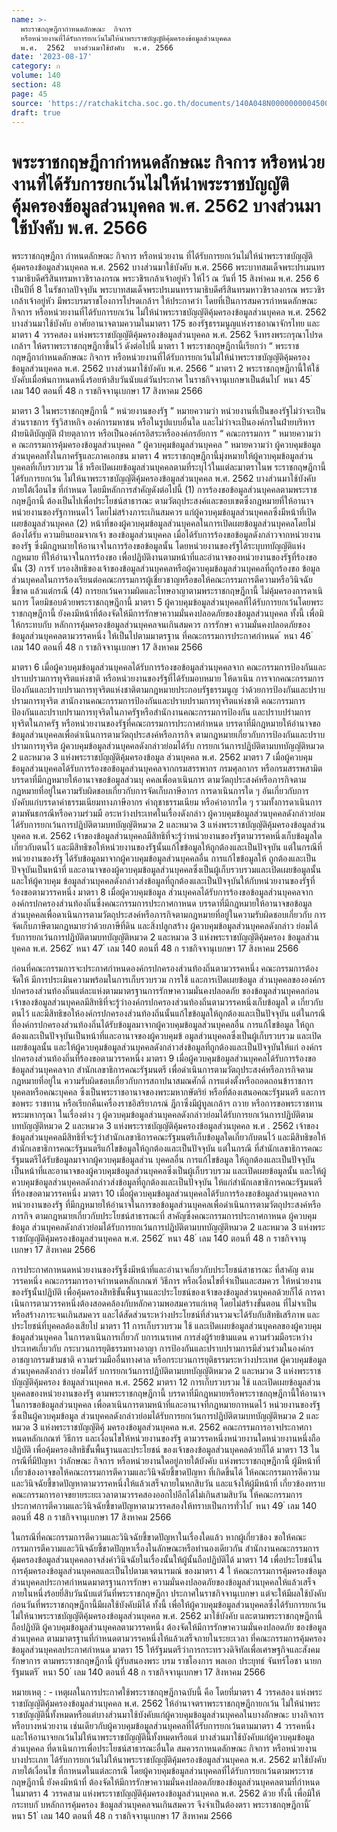 ```yaml
---
name: >-
  พระราชกฤษฎีกากำหนดลักษณะ  กิจการ 
  หรือหน่วยงานที่ได้รับการยกเว้นไม่ให้นำพระราชบัญญัติคุ้มครองข้อมูลส่วนบุคคล 
  พ.ศ.  2562  บางส่วนมาใช้บังคับ  พ.ศ. 2566
date: '2023-08-17'
category: ก
volume: 140
section: 48
page: 45
source: 'https://ratchakitcha.soc.go.th/documents/140A048N0000000004500.pdf'
draft: true
---
```


# พระราชกฤษฎีกากำหนดลักษณะ  กิจการ  หรือหน่วยงานที่ได้รับการยกเว้นไม่ให้นำพระราชบัญญัติคุ้มครองข้อมูลส่วนบุคคล  พ.ศ.  2562  บางส่วนมาใช้บังคับ  พ.ศ. 2566

พระราชกฤษฎีกา กำหนดลักษณะ กิจการ หรือหน่วยงาน ที่ได้รับการยกเว้นไม่ให้นำพระราชบัญญัติคุ้มครองข้อมูลส่วนบุคคล พ.ศ. 2562 บางส่วนมาใช้บังคับ พ.ศ. 2566 พระบาทสมเด็จพระปรเมนทรรามาธิบดีศรีสินทรมหาวชิราลงกรณ พระวชิรเกล้าเจ้าอยู่หัว ให้ไว้ ณ วันที่ 15 สิงหำคม พ.ศ. 256 6 เป็นปีที่ 8 ในรัชกาลปัจจุบัน พระบาทสมเด็จพระปรเมนทรรามาธิบดีศรีสินทรมหาวชิราลงกรณ พระวชิรเกล้าเจ้าอยู่หัว มีพระบรมราชโองการโปรดเกล้าฯ ให้ประกาศว่า โดยที่เป็นการสมควรกำหนดลักษณะ กิจการ หรือหน่วยงานที่ได้รับการยกเว้น ไม่ให้นำพระราชบัญญัติคุ้มครองข้อมูลส่วนบุคคล พ.ศ. 2562 บางส่วนมาใช้บังคับ อาศัยอานาจตามความในมาตรา 175 ของรัฐธรรมนูญแห่งราชอาณาจักรไทย และ มาตรา 4 วรรคสอง แห่งพระราชบัญญัติคุ้มครองข้อมูลส่วนบุคคล พ.ศ. 2562 จึงทรงพระกรุณาโปรดเกล้าฯ ให้ตราพระราชกฤษฎีกาขึ้นไว้ ดังต่อไปนี้ มาตรา 1 พระราชกฤษฎีกานี้เรียกว่า “ พระราชกฤษฎีกากำหนดลักษณะ กิจการ หรือหน่วยงานที่ได้รับการยกเว้นไม่ให้นำพระราชบัญญัติคุ้มครองข้อมูลส่วนบุคคล พ.ศ. 2562 บางส่วนมาใช้บังคับ พ.ศ. 2566 ” มาตรา 2 พระราชกฤษฎีกานี้ให้ใช้บังคับเมื่อพ้นกาหนดหนึ่งร้อยห้าสิบวันนับแต่วันประกาศ ในราชกิจจานุเบกษาเป็นต้นไป ้ หนา 45 ่ เลม 140 ตอนที่ 48 ก ราชกิจจานุเบกษา 17 สิงหาคม 2566

มาตรา 3 ในพระราชกฤษฎีกานี้ “ หน่วยงานของรัฐ ” หมายความว่า หน่วยงานที่เป็นของรัฐไม่ว่าจะเป็นส่วนราชการ รัฐวิสาหกิจ องค์การมหาชน หรือในรูปแบบอื่นใด และไม่ว่าจะเป็นองค์กรในฝ่ายบริหาร ฝ่ายนิติบัญญัติ ฝ่ายตุลาการ หรือเป็นองค์กรอิสระหรือองค์กรอัยการ “ คณะกรรมการ ” หมายความว่า ค ณะกรรมการคุ้มครองข้อมูลส่วนบุคคล “ ผู้ควบคุมข้อมูลส่วนบุคคล ” หมายความว่า ผู้ควบคุมข้อมูลส่วนบุคคลทั้งในภาครัฐและภาคเอกชน มาตรา 4 พระราชกฤษฎีกานี้มุ่งหมายให้ผู้ควบคุมข้อมูลส่วนบุคคลที่เก็บรวบรวม ใช้ หรือเปิดเผยข้อมูลส่วนบุคคลตามที่ระบุไว้ในแต่ละมาตราในพ ระราชกฤษฎีกานี้ ได้รับการยกเว้น ไม่ให้นาพระราชบัญญัติคุ้มครองข้อมูลส่วนบุคคล พ.ศ. 2562 บางส่วนมาใช้บังคับภายใต้เงื่อนไข ที่กำหนด โดยมีหลักการสำคัญดังต่อไปนี้ (1) การร้องขอข้อมูลส่วนบุคคลตามพระราชกฤษฎีกานี้ ต้องเป็นไปเพื่อประโยชน์สาธารณะ ตามวัตถุประสงค์และขอบเขตซึ่งกฎหมายที่ให้อานาจหน่วยงานของรัฐกาหนดไว้ โดยไม่สร้างภาระเกินสมควร แก่ผู้ควบคุมข้อมูลส่วนบุคคลซึ่งมีหน้าที่เปิดเผยข้อมูลส่วนบุคคล (2) หน้าที่ของผู้ควบคุมข้อมูลส่วนบุคคลในการเปิดเผยข้อมูลส่วนบุคคลโดยไม่ต้องได้รับ ความยินยอมจากเจ้า ของข้อมูลส่วนบุคคล เมื่อได้รับการร้องขอข้อมูลดังกล่าวจากหน่วยงานของรัฐ ซึ่งมีกฎหมายให้อานาจในการร้องขอข้อมูลนั้น โดยหน่วยงานของรัฐได้ระบุบทบัญญัติแห่งกฎหมาย ที่ให้อำนาจในการร้องขอ เพื่อปฏิบัติงานตามหน้าที่และอำนาจของหน่วยงานของรัฐที่ร้องขอนั้น (3) การรั บรองสิทธิของเจ้าของข้อมูลส่วนบุคคลหรือผู้ควบคุมข้อมูลส่วนบุคคลที่ถูกร้องขอ ข้อมูลส่วนบุคคลในการร้องเรียนต่อคณะกรรมการผู้เชี่ยวชาญหรือขอให้คณะกรรมการตีความหรือวินิจฉัยชี้ขาด แล้วแต่กรณี (4) การยกเว้นความผิดและโทษอาญาตามพระราชกฤษฎีกานี้ ไม่คุ้มครองการดาเนิ นการ โดยมิชอบด้วยพระราชกฤษฎีกานี้ มาตรา 5 ผู้ควบคุมข้อมูลส่วนบุคคลที่ได้รับการยกเว้นโดยพระราชกฤษฎีกานี้ ยังคงมีหน้าที่ต้องจัดให้มีการรักษาความมั่นคงปลอดภัยของข้อมูลส่วนบุคคล ทั้งนี้ เพื่อมิให้กระทบกับ หลักการคุ้มครองข้อมูลส่วนบุคคลจนเกินสมควร การรักษา ความมั่นคงปลอดภัยของข้อมูลส่วนบุคคลตามวรรคหนึ่ง ให้เป็นไปตามมาตรฐาน ที่คณะกรรมการประกาศกำหนด ้ หนา 46 ่ เลม 140 ตอนที่ 48 ก ราชกิจจานุเบกษา 17 สิงหาคม 2566

มาตรา 6 เมื่อผู้ควบคุมข้อมูลส่วนบุคคลได้รับการร้องขอข้อมูลส่วนบุคคลจาก คณะกรรมการป้องกันและปราบปรามการทุจริตแห่งชาติ หรือหน่วยงานของรัฐที่ได้รับมอบหมาย ให้ดาเนิน การจากคณะกรรมการป้องกันและปราบปรามการทุจริตแห่งชาติตามกฎหมายประกอบรัฐธรรมนูญ ว่าด้วยการป้องกันและปราบปรามการทุจริต สานักงานคณะกรรมการป้องกันและปราบปรามการทุจริตแห่งชาติ คณะกรรมการป้องกันและปราบปรามการทุจริตในภาครัฐหรือสำนักงานคณะกรรมการป้องกัน และปราบปรำมการทุจริตในภาครัฐ หรือหน่วยงานของรัฐที่คณะกรรมการประกาศกำหนด บรรดาที่มีกฎหมายให้อำนาจขอข้อมูลส่วนบุคคลเพื่อดำเนินการตามวัตถุประสงค์หรือภารกิจ ตามกฎหมายเกี่ยวกับการป้องกันและปราบปรามการทุจริต ผู้ควบคุมข้อมูลส่วนบุคคลดังกล่าวย่อมได้รับ การยกเว้นการปฏิบัติตามบทบัญญัติหมวด 2 และหมวด 3 แห่งพระราชบัญญัติคุ้มครองข้อมูล ส่วนบุคคล พ.ศ. 2562 มาตรา 7 เมื่อผู้ควบคุมข้อมูลส่วนบุคคลได้รับการร้องขอข้อมูลส่วนบุคคลจากกรมสรรพากร กรมศุลกากร หรือกรมสรรพสามิต บรรดาที่มีกฎหมายให้อานาจขอข้อมูลส่วนบุ คคลเพื่อดาเนินการ ตามวัตถุประสงค์หรือภารกิจตามกฎหมายที่อยู่ในความรับผิดชอบเกี่ยวกับการจัดเก็บภาษีอากร การดาเนินการใด ๆ อันเกี่ยวกับการบังคับแก่บรรดาค่าธรรมเนียมทางภาษีอากร ค่าฤชาธรรมเนียม หรือค่าอากรใด ๆ รวมทั้งการดาเนินการตามพันธกรณีหรือความร่วมมื อระหว่างประเทศในเรื่องดังกล่าว ผู้ควบคุมข้อมูลส่วนบุคคลดังกล่าวย่อมได้รับการยกเว้นการปฏิบัติตามบทบัญญัติหมวด 2 และหมวด 3 แห่งพระราชบัญญัติคุ้มครองข้อมูลส่วนบุคคล พ.ศ. 2562 เจ้าของข้อมูลส่วนบุคคลมีสิทธิที่จะรู้ว่าหน่วยงานของรัฐตามวรรคหนึ่งเก็บข้อมูลใดเกี่ยวกับตนไว้ และมีสิทธิขอให้หน่วยงานของรัฐนั้นแก้ไขข้อมูลให้ถูกต้องและเป็นปัจจุบัน แต่ในกรณีที่หน่วยงานของรัฐ ได้รับข้อมูลมาจากผู้ควบคุมข้อมูลส่วนบุคคลอื่น การแก้ไขข้อมูลให้ ถูกต้องและเป็นปัจจุบันเป็นหน้าที่ และอานาจของผู้ควบคุมข้อมูลส่วนบุคคลซึ่งเป็นผู้เก็บรวบรวมและเปิดเผยข้อมูลนั้น และให้ผู้ควบคุม ข้อมูลส่วนบุคคลดังกล่าวส่งข้อมูลที่ถูกต้องและเป็นปัจจุบันให้กับหน่วยงานของรัฐที่ร้องขอตามวรรคหนึ่ง มาตรา 8 เมื่อผู้ควบคุมข้อมูล ส่วนบุคคลได้รับการร้องขอข้อมูลส่วนบุคคลจาก องค์กรปกครองส่วนท้องถิ่นซึ่งคณะกรรมการประกาศกาหนด บรรดาที่มีกฎหมายให้อานาจขอข้อมูล ส่วนบุคคลเพื่อดาเนินการตามวัตถุประสงค์หรือภารกิจตามกฎหมายที่อยู่ในความรับผิดชอบเกี่ยวกับ การจัดเก็บภาษีตามกฎหมายว่าด้วยภาษีที่ดิน และสิ่งปลูกสร้าง ผู้ควบคุมข้อมูลส่วนบุคคลดังกล่าว ย่อมได้รับการยกเว้นการปฏิบัติตามบทบัญญัติหมวด 2 และหมวด 3 แห่งพระราชบัญญัติคุ้มครอง ข้อมูลส่วนบุคคล พ.ศ. 2562 ้ หนา 47 ่ เลม 140 ตอนที่ 48 ก ราชกิจจานุเบกษา 17 สิงหาคม 2566

ก่อนที่คณะกรรมการจะประกาศกำหนดองค์กรปกครองส่วนท้องถิ่นตามวรรคหนึ่ง คณะกรรมการต้องจัดให้ มีการประเมินความพร้อมในการเก็บรวบรวม การใช้ และการเปิดเผยข้อมูล ส่วนบุคคลขององค์กรปกครองส่วนท้องถิ่นแต่ละแห่งตามมาตรฐานการรักษาความมั่นคงปลอดภัย ของข้อมูลส่วนบุคคลก่อน เจ้าของข้อมูลส่วนบุคคลมีสิทธิที่จะรู้ว่าองค์กรปกครองส่วนท้องถิ่นตามวรรคหนึ่งเก็บข้อมูลใ ด เกี่ยวกับตนไว้ และมีสิทธิขอให้องค์กรปกครองส่วนท้องถิ่นนั้นแก้ไขข้อมูลให้ถูกต้องและเป็นปัจจุบัน แต่ในกรณีที่องค์กรปกครองส่วนท้องถิ่นได้รับข้อมูลมาจากผู้ควบคุมข้อมูลส่วนบุคคลอื่น การแก้ไขข้อมูล ให้ถูกต้องและเป็นปัจจุบันเป็นหน้าที่และอานาจของผู้ควบคุมข้ อมูลส่วนบุคคลซึ่งเป็นผู้เก็บรวบรวม และเปิดเผยข้อมูลนั้น และให้ผู้ควบคุมข้อมูลส่วนบุคคลดังกล่าวส่งข้อมูลที่ถูกต้องและเป็นปัจจุบันให้แก่ องค์กรปกครองส่วนท้องถิ่นที่ร้องขอตามวรรคหนึ่ง มาตรา 9 เมื่อผู้ควบคุมข้อมูลส่วนบุคคลได้รับการร้องขอข้อมูลส่วนบุคคลจาก สำนักเลขาธิการคณะรัฐมนตรี เพื่อดำเนินการตามวัตถุประสงค์หรือภารกิจตามกฎหมายที่อยู่ใน ความรับผิดชอบเกี่ยวกับการสถาปนาสมณศักดิ์ การแต่งตั้งหรือถอดถอนข้าราชการ บุคคลหรือคณะบุคคล ซึ่งเป็นพระราชอานาจของพระมหากษัตริย์ หรือที่ต้องเสนอคณะรัฐมนตรี และการขอพระ ราชทาน หรือเรียกคืนเครื่องราชอิสริยาภรณ์ ฎีกาซึ่งมีผู้ทูลเกล้าฯ ถวาย หรือการขอพระราชทานพระมหากรุณา ในเรื่องต่าง ๆ ผู้ควบคุมข้อมูลส่วนบุคคลดังกล่าวย่อมได้รับการยกเว้นการปฏิบัติตามบทบัญญัติหมวด 2 และหมวด 3 แห่งพระราชบัญญัติคุ้มครองข้อมูลส่วนบุคคล พ.ศ . 2562 เจ้าของข้อมูลส่วนบุคคลมีสิทธิที่จะรู้ว่าสำนักเลขาธิการคณะรัฐมนตรีเก็บข้อมูลใดเกี่ยวกับตนไว้ และมีสิทธิขอให้สำนักเลขาธิการคณะรัฐมนตรีแก้ไขข้อมูลให้ถูกต้องและเป็นปัจจุบัน แต่ในกรณี ที่สำนักเลขาธิการคณะรัฐมนตรีได้รับข้อมูลมาจากผู้ควบคุมข้อมูลส่วน บุคคลอื่น การแก้ไขข้อมูล ให้ถูกต้องและเป็นปัจจุบันเป็นหน้าที่และอานาจของผู้ควบคุมข้อมูลส่วนบุคคลซึ่งเป็นผู้เก็บรวบรวม และเปิดเผยข้อมูลนั้น และให้ผู้ควบคุมข้อมูลส่วนบุคคลดังกล่าวส่งข้อมูลที่ถูกต้องและเป็นปัจจุบัน ให้แก่สำนักเลขาธิการคณะรัฐมนตรีที่ร้องขอตามวรรคหนึ่ง มาตรา 10 เมื่อผู้ควบคุมข้อมูลส่วนบุคคลได้รับการร้องขอข้อมูลส่วนบุคคลจากหน่วยงานของรัฐ ที่มีกฎหมายให้อำนาจในการขอข้อมูลส่วนบุคคลเพื่อดำเนินการตามวัตถุประสงค์หรือภารกิจ ตามกฎหมายเกี่ยวกับประโยชน์สาธารณะที่ สาคัญซึ่งคณะกรรมการประกาศกาหนด ผู้ควบคุมข้อมูล ส่วนบุคคลดังกล่าวย่อมได้รับการยกเว้นการปฏิบัติตามบทบัญญัติหมวด 2 และหมวด 3 แห่งพระราชบัญญัติคุ้มครองข้อมูลส่วนบุคคล พ.ศ. 2562 ้ หนา 48 ่ เลม 140 ตอนที่ 48 ก ราชกิจจานุเบกษา 17 สิงหาคม 2566

การประกาศกาหนดหน่วยงานของรัฐซึ่งมีหน้าที่และอำนาจเกี่ยวกับประโยชน์สาธารณะ ที่สาคัญ ตามวรรคหนึ่ง คณะกรรมการอาจกำหนดหลักเกณฑ์ วิธีการ หรือเงื่อนไขที่จำเป็นและสมควร ให้หน่วยงานของรัฐนั้นปฏิบัติ เพื่อคุ้มครองสิทธิขั้นพื้นฐานและประโยชน์ของเจ้าของข้อมูลส่วนบุคคลด้วยก็ได้ การดาเนินการตามวรรคหนึ่งต้องสอดคล้องกับหลักความพอสมควรแก่เหตุ โดยไม่สร้างขั้นตอน ที่ไม่จาเป็นหรือสร้างภาระจนเกินสมควร และได้สัดส่วนระหว่างประโยชน์ที่ส่วนรวมจะได้รับกับสิทธิเสรีภาพ และประโยชน์ที่บุคคลต้องเสียไป มาตรา 11 การเก็บรวบรวม ใช้ และเปิดเผยข้อมูลส่วนบุคคลของผู้ควบคุมข้อมูลส่วนบุคคล ในการดาเนินการเกี่ยวกั บการเนรเทศ การส่งผู้ร้ายข้ามแดน ความร่วมมือระหว่างประเทศเกี่ยวกับ กระบวนการยุติธรรมทางอาญา การป้องกันและปราบปรามการมีส่วนร่วมในองค์กรอาชญากรรมข้ามชาติ ความร่วมมืออื่นทางศาล หรือกระบวนการยุติธรรมระหว่างประเทศ ผู้ควบคุมข้อมูลส่วนบุคคลดังกล่าว ย่อมได้รั บการยกเว้นการปฏิบัติตามบทบัญญัติหมวด 2 และหมวด 3 แห่งพระราชบัญญัติคุ้มครอง ข้อมูลส่วนบุคคล พ.ศ. 2562 มาตรา 12 การเก็บรวบรวม ใช้ และเปิดเผยข้อมูลส่วนบุคคลของหน่วยงานของรัฐ ตามพระราชกฤษฎีกานี้ บรรดาที่มีกฎหมายหรือพระราชกฤษฎีกานี้ให้อานาจในการขอข้อมูลส่วนบุคคล เพื่อดาเนินการตามหน้าที่และอานาจที่กฎหมายกาหนดไว้ หน่วยงานของรัฐซึ่งเป็นผู้ควบคุมข้อมูล ส่วนบุคคลดังกล่าวย่อมได้รับการยกเว้นการปฏิบัติตามบทบัญญัติหมวด 2 และหมวด 3 แห่งพระราชบัญญัติคุ้ มครองข้อมูลส่วนบุคคล พ.ศ. 2562 คณะกรรมการอาจประกาศกาหนดหลักเกณฑ์ วิธีการ และเงื่อนไขให้หน่วยงานของรัฐ ตามวรรคหนึ่งหน่วยงานใดหน่วยงานหนึ่งถือปฏิบัติ เพื่อคุ้มครองสิทธิขั้นพื้นฐานและประโยชน์ ของเจ้าของข้อมูลส่วนบุคคลด้วยก็ได้ มาตรา 13 ในกรณีที่มีปัญหา ว่าลักษณะ กิจการ หรือหน่วยงานใดอยู่ภายใต้บังคับ แห่งพระราชกฤษฎีกานี้ ผู้มีหน้าที่เกี่ยวข้องอาจขอให้คณะกรรมการตีความและวินิจฉัยชี้ขาดปัญหา ที่เกิดขึ้นได้ ให้คณะกรรมการตีความและวินิจฉัยชี้ขาดปัญหาตามวรรคหนึ่งให้แล้วเสร็จภายในหกสิบวัน และแจ้งให้ผู้มีหน้าที่ เกี่ยวข้องทราบ คณะกรรมการอาจขยายระยะเวลาตามวรรคสองออกไปอีกได้ไม่เกินสามสิบวัน ให้คณะกรรมการประกาศการตีความและวินิจฉัยชี้ขาดปัญหาตามวรรคสองให้ทราบเป็นการทั่วไป ้ หนา 49 ่ เลม 140 ตอนที่ 48 ก ราชกิจจานุเบกษา 17 สิงหาคม 2566

ในกรณีที่คณะกรรมการตีความและวินิจฉัยชี้ขาดปัญหาในเรื่องใดแล้ว หากผู้เกี่ยวข้อง ขอให้คณะกรรมการตีความและวินิจฉัยชี้ขาดปัญหาเรื่องในลักษณะหรือทำนองเดียวกัน สำนักงานคณะกรรมการคุ้มครองข้อมูลส่วนบุคคลอาจส่งคำวินิจฉัยในเรื่องนั้นให้ผู้นั้นถือปฏิบัติได้ มาตรา 14 เพื่อประโยชน์ในการคุ้มครองข้อมูลส่วนบุคคลและเป็นไปตามเจตนารมณ์ ของมาตรา 4 ใ ห้คณะกรรมการคุ้มครองข้อมูลส่วนบุคคลประกาศกำหนดมาตรฐานการรักษา ความมั่นคงปลอดภัยของข้อมูลส่วนบุคคลให้แล้วเสร็จภายในหนึ่งร้อยยี่สิบวันนับแต่วันที่พระราชกฤษฎีกา ประกาศในราชกิจจานุเบกษา แต่จะให้มีผลใช้บังคับก่อนวันที่พระราชกฤษฎีกานี้มีผลใช้บังคับมิได้ ทั้งนี้ เพื่อให้ผู้ควบคุมข้อมูลส่วนบุคคลซึ่งได้รับการยกเว้นไม่ให้นาพระราชบัญญัติคุ้มครองข้อมูลส่วนบุคคล พ.ศ. 2562 มาใช้บังคับ และตามพระราชกฤษฎีกานี้ ถือปฏิบัติ ผู้ควบคุมข้อมูลส่วนบุคคลตามวรรคหนึ่ง ต้องจัดให้มีการรักษาความมั่นคงปลอดภัย ของข้อมูลส่วนบุคคล ตามมาตรฐานที่กำหนดตามวรรคหนึ่งให้แล้วเสร็จภายในระยะเวลา ที่คณะกรรมการคุ้มครองข้อมูลส่วนบุคคลประกาศกำหนด มาตรา 15 ให้รัฐมนตรีว่าการกระทรวงดิจิทัลเพื่อเศรษฐกิจและสังคมรักษาการ ตามพระราชกฤษฎีกานี้ ผู้รับสนองพระ บรม ราชโองการ พลเอก ประยุทธ์ จันทร์โอชา นายกรัฐมนตรี ้ หนา 50 ่ เลม 140 ตอนที่ 48 ก ราชกิจจานุเบกษา 17 สิงหาคม 2566

หมายเหตุ : - เหตุผลในการประกาศใช้พระราชกฤษฎีกาฉบับนี้ คือ โดยที่มาตรา 4 วรรคสอง แห่งพระราชบัญญัติคุ้มครองข้อมูลส่วนบุคคล พ.ศ. 2562 ให้อำนาจตราพระราชกฤษฎีกายกเว้น ไม่ให้นำพระราชบัญญัตินี้ทั้งหมดหรือแต่บางส่วนมาใช้บังคับแก่ผู้ควบคุมข้อมูลส่วนบุคคลในบางลักษณะ บางกิจการ หรือบางหน่วยงาน เช่นเดียวกับผู้ควบคุมข้อมูลส่วนบุคคลที่ได้รับการยกเว้นตามมาตรา 4 วรรคหนึ่ง และให้อานาจยกเว้นไม่ให้นาพระราชบัญญัตินี้ทั้งหมดหรือแต่ บางส่วนมาใช้บังคับแก่ผู้ควบคุมข้อมูลส่วนบุคคล ที่ดาเนินการเพื่อประโยชน์สาธารณะอื่นใด สมควรกาหนดลักษณะ กิจการ หรือหน่วยงานบางประเภท ได้รับการยกเว้นไม่ให้นาพระราชบัญญัติคุ้มครองข้อมูลส่วนบุคคล พ.ศ. 2562 มาใช้บังคับ ภายใต้เงื่อนไข ที่กาหนดในแต่ละกรณี โดยผู้ควบคุมข้อมูลส่วนบุคคลที่ได้รับการยกเว้นตามพระราชกฤษฎีกานี้ ยังคงมีหน้าที่ ต้องจัดให้มีการรักษาความมั่นคงปลอดภัยของข้อมูลส่วนบุคคลตามที่กำหนดในมาตรา 4 วรรคสาม แห่งพระราชบัญญัติคุ้มครองข้อมูลส่วนบุคคล พ.ศ. 2562 ด้วย ทั้งนี้ เพื่อมิให้กระทบกั บหลักการคุ้มครอง ข้อมูลส่วนบุคคลจนเกินสมควร จึงจำเป็นต้องตรา พระราชกฤษฎีกานี้ ้ หนา 51 ่ เลม 140 ตอนที่ 48 ก ราชกิจจานุเบกษา 17 สิงหาคม 2566
